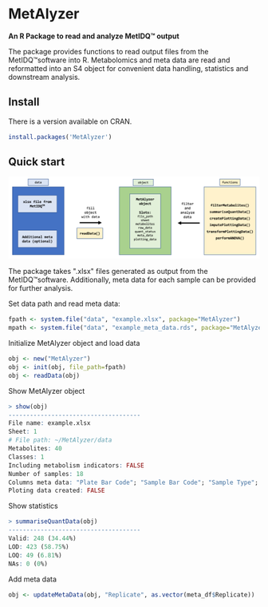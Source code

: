 MetAlyzer
========

**An R Package to read and analyze MetIDQ:tm: output**

The package provides functions to read output files from the MetIDQ:tm:software into R. Metabolomics and meta data are read and reformatted into an S4 object for convenient data handling, statistics and downstream analysis.

## Install

There is a version available on CRAN.

```r
install.packages('MetAlyzer')
```

## Quick start

![Overview](vignettes/MetAlyzer_overview.png)

The package takes ".xlsx" files generated as output from the MetIDQ:tm:software. Additionally, meta data for each sample can be provided for further analysis.

Set data path and read meta data:
```r
fpath <- system.file("data", "example.xlsx", package="MetAlyzer")
mpath <- system.file("data", "example_meta_data.rds", package="MetAlyzer")
```

Initialize MetAlyzer object and load data
```r
obj <- new("MetAlyzer")
obj <- init(obj, file_path=fpath)
obj <- readData(obj)
```

Show MetAlyzer object
```r
> show(obj)
-------------------------------------
File name: example.xlsx 
Sheet: 1 
# File path: ~/MetAlyzer/data 
Metabolites: 40 
Classes: 1 
Including metabolism indicators: FALSE 
Number of samples: 18 
Columns meta data: "Plate Bar Code"; "Sample Bar Code"; "Sample Type"; "Group"; "Sample Volume"; "Measurement Time"
Ploting data created: FALSE 
```

Show statistics
```r
> summariseQuantData(obj)
-------------------------------------
Valid: 248 (34.44%)
LOD: 423 (58.75%)
LOQ: 49 (6.81%)
NAs: 0 (0%)
```

Add meta data
```r
obj <- updateMetaData(obj, "Replicate", as.vector(meta_df$Replicate))
```



